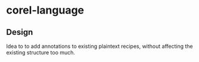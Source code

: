 # corel-language


## Design
Idea to to add annotations to existing plaintext recipes, without affecting the existing structure too much.
